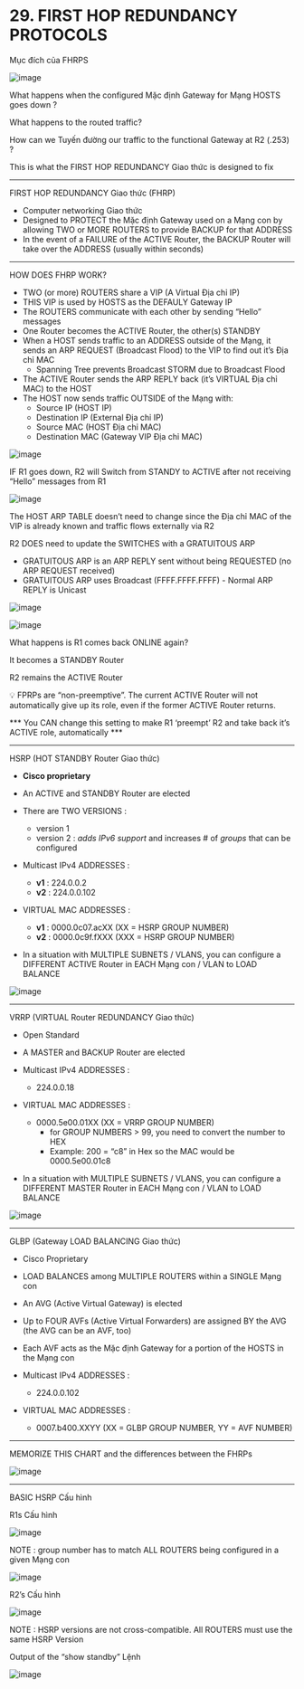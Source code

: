 # 29. FIRST HOP REDUNDANCY PROTOCOLS

Mục đích của FHRPS

 
![image](https://github.com/psaumur/CCNA/assets/106411237/32c286ce-e042-4cda-9067-c232a210ec81)

What happens when the configured Mặc định Gateway for Mạng HOSTS goes down ?

What happens to the routed traffic?

How can we Tuyến đường our traffic to the functional Gateway at R2 (.253) ? 

This is what the FIRST HOP REDUNDANCY Giao thức is designed to fix

---

FIRST HOP REDUNDANCY Giao thức (FHRP)

- Computer networking Giao thức
- Designed to PROTECT the Mặc định Gateway used on a Mạng con by allowing TWO or MORE ROUTERS to provide BACKUP for that ADDRESS
- In the event of a FAILURE of the ACTIVE Router, the BACKUP Router will take over the ADDRESS (usually within seconds)

---

HOW DOES FHRP WORK?

- TWO (or more) ROUTERS share a VIP (A Virtual Địa chỉ IP)
- THIS VIP is used by HOSTS as the DEFAULY Gateway IP
- The ROUTERS communicate with each other by sending “Hello” messages
- One Router becomes the ACTIVE Router, the other(s) STANDBY
- When a HOST sends traffic to an ADDRESS outside of the Mạng, it sends an ARP REQUEST (Broadcast Flood) to the VIP to find out it’s Địa chỉ MAC
    - Spanning Tree prevents Broadcast STORM due to Broadcast Flood
- The ACTIVE Router sends the ARP REPLY back (it’s VIRTUAL Địa chỉ MAC) to the HOST
- The HOST now sends traffic OUTSIDE of the Mạng with:
    - Source IP (HOST IP)
    - Destination IP (External Địa chỉ IP)
    - Source MAC (HOST Địa chỉ MAC)
    - Destination MAC (Gateway VIP Địa chỉ MAC)

![image](https://github.com/psaumur/CCNA/assets/106411237/2a1c5df8-d4fa-44fa-b850-a8fd6bb69388)

IF R1 goes down, R2 will Switch from STANDY to ACTIVE after not receiving “Hello” messages from R1

![image](https://github.com/psaumur/CCNA/assets/106411237/5e54ee53-09bd-42a7-b89e-69892590913d)

The HOST ARP TABLE doesn’t need to change since the Địa chỉ MAC of the VIP is already known and traffic flows externally via R2

R2 DOES need to update the SWITCHES with a GRATUITOUS ARP

- GRATUITOUS ARP is an ARP REPLY sent without being REQUESTED (no ARP REQUEST received)
- GRATUITOUS ARP uses Broadcast (FFFF.FFFF.FFFF) - Normal ARP REPLY is Unicast

![image](https://github.com/psaumur/CCNA/assets/106411237/6a47dc71-544e-4e33-99cd-b6a8db90f56f)

![image](https://github.com/psaumur/CCNA/assets/106411237/6f36cdf9-d002-48d6-ae5b-6fb899431b46)

What happens is R1 comes back ONLINE again?

It becomes a STANDBY Router

R2 remains the ACTIVE Router

<aside>
💡 FPRPs are “non-preemptive”. The current ACTIVE Router will not automatically give up its role, even if the former ACTIVE Router returns.

*** You CAN change this setting to make R1 ‘preempt’ R2 and take back it’s ACTIVE role, automatically ***

</aside>

---

HSRP (HOT STANDBY Router Giao thức)

- **Cisco proprietary**
- An ACTIVE and STANDBY Router are elected
- There are TWO VERSIONS :
    - version 1
    - version 2 : *adds IPv6 support* and increases # of *groups* that can be configured

- Multicast IPv4 ADDRESSES :
    - **v1** : 224.0.0.2
    - **v2** : 224.0.0.102

- VIRTUAL MAC ADDRESSES :
    - **v1** : 0000.0c07.acXX (XX = HSRP GROUP NUMBER)
    - **v2** : 0000.0c9f.fXXX (XXX = HSRP GROUP NUMBER)

- In a situation with MULTIPLE SUBNETS / VLANS, you can configure a DIFFERENT ACTIVE Router in EACH Mạng con / VLAN to LOAD BALANCE

![image](https://github.com/psaumur/CCNA/assets/106411237/a5795fa0-d57b-4037-8945-a39da7fb2d15)

---

VRRP (VIRTUAL Router REDUNDANCY Giao thức)

- Open Standard
- A MASTER and BACKUP Router are elected

- Multicast IPv4 ADDRESSES :
    - 224.0.0.18

- VIRTUAL MAC ADDRESSES :
    - 0000.5e00.01XX (XX = VRRP GROUP NUMBER)
        - for GROUP NUMBERS > 99, you need to convert the number to HEX
        - Example: 200 = “c8” in Hex so the MAC would be 0000.5e00.01c8

- In a situation with MULTIPLE SUBNETS / VLANS, you can configure a DIFFERENT MASTER Router in EACH Mạng con / VLAN to LOAD BALANCE

![image](https://github.com/psaumur/CCNA/assets/106411237/4bd45dbc-fc51-4c45-818e-5274530accde)

---

GLBP (Gateway LOAD BALANCING Giao thức)

- Cisco Proprietary
- LOAD BALANCES among MULTIPLE ROUTERS within a SINGLE Mạng con
- An AVG (Active Virtual Gateway) is elected
- Up to FOUR AVFs (Active Virtual Forwarders) are assigned BY the AVG (the AVG can be an AVF, too)
- Each AVF acts as the Mặc định Gateway for a portion of the HOSTS in the Mạng con

- Multicast IPv4 ADDRESSES :
    - 224.0.0.102

- VIRTUAL MAC ADDRESSES :
    - 0007.b400.XXYY (XX = GLBP GROUP NUMBER, YY = AVF NUMBER)

---

MEMORIZE THIS CHART and the differences between the FHRPs

![image](https://github.com/psaumur/CCNA/assets/106411237/a5b5ee87-4c92-4b3e-9b98-3d0c09a1732d)

---

BASIC HSRP Cấu hình

R1s Cấu hình

![image](https://github.com/psaumur/CCNA/assets/106411237/028b13d4-b258-4551-96ae-068adb931356)

NOTE : group number has to match ALL ROUTERS being configured in a given Mạng con

![image](https://github.com/psaumur/CCNA/assets/106411237/d2e5eb5f-d105-4788-a869-d9e65f53eca7)

R2’s Cấu hình

![image](https://github.com/psaumur/CCNA/assets/106411237/65b999f6-eed8-45c3-89fe-bff749f40f11)

NOTE : HSRP versions are not cross-compatible. All ROUTERS must use the same HSRP Version

Output of the “show standby” Lệnh

![image](https://github.com/psaumur/CCNA/assets/106411237/99107301-2619-4454-b104-8aed3780924d)
